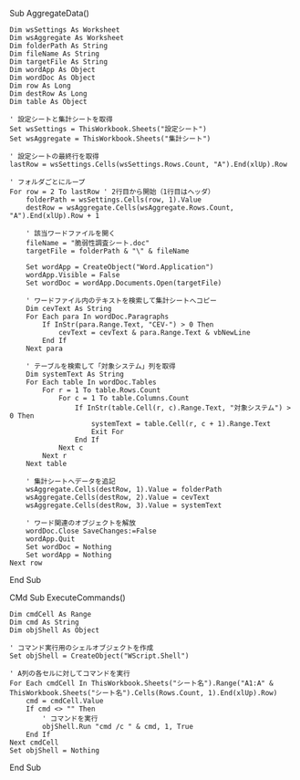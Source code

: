 Sub AggregateData()

    Dim wsSettings As Worksheet
    Dim wsAggregate As Worksheet
    Dim folderPath As String
    Dim fileName As String
    Dim targetFile As String
    Dim wordApp As Object
    Dim wordDoc As Object
    Dim row As Long
    Dim destRow As Long
    Dim table As Object
    
    ' 設定シートと集計シートを取得
    Set wsSettings = ThisWorkbook.Sheets("設定シート")
    Set wsAggregate = ThisWorkbook.Sheets("集計シート")
    
    ' 設定シートの最終行を取得
    lastRow = wsSettings.Cells(wsSettings.Rows.Count, "A").End(xlUp).Row
    
    ' フォルダごとにループ
    For row = 2 To lastRow ' 2行目から開始（1行目はヘッダ）
        folderPath = wsSettings.Cells(row, 1).Value
        destRow = wsAggregate.Cells(wsAggregate.Rows.Count, "A").End(xlUp).Row + 1
        
        ' 該当ワードファイルを開く
        fileName = "脆弱性調査シート.doc"
        targetFile = folderPath & "\" & fileName
        
        Set wordApp = CreateObject("Word.Application")
        wordApp.Visible = False
        Set wordDoc = wordApp.Documents.Open(targetFile)
        
        ' ワードファイル内のテキストを検索して集計シートへコピー
        Dim cevText As String
        For Each para In wordDoc.Paragraphs
            If InStr(para.Range.Text, "CEV-") > 0 Then
                cevText = cevText & para.Range.Text & vbNewLine
            End If
        Next para
        
        ' テーブルを検索して「対象システム」列を取得
        Dim systemText As String
        For Each table In wordDoc.Tables
            For r = 1 To table.Rows.Count
                For c = 1 To table.Columns.Count
                    If InStr(table.Cell(r, c).Range.Text, "対象システム") > 0 Then
                        systemText = table.Cell(r, c + 1).Range.Text
                        Exit For
                    End If
                Next c
            Next r
        Next table
        
        ' 集計シートへデータを追記
        wsAggregate.Cells(destRow, 1).Value = folderPath
        wsAggregate.Cells(destRow, 2).Value = cevText
        wsAggregate.Cells(destRow, 3).Value = systemText
        
        ' ワード関連のオブジェクトを解放
        wordDoc.Close SaveChanges:=False
        wordApp.Quit
        Set wordDoc = Nothing
        Set wordApp = Nothing
    Next row
End Sub



CMd
Sub ExecuteCommands()

    Dim cmdCell As Range
    Dim cmd As String
    Dim objShell As Object
    
    ' コマンド実行用のシェルオブジェクトを作成
    Set objShell = CreateObject("WScript.Shell")
    
    ' A列の各セルに対してコマンドを実行
    For Each cmdCell In ThisWorkbook.Sheets("シート名").Range("A1:A" & ThisWorkbook.Sheets("シート名").Cells(Rows.Count, 1).End(xlUp).Row)
        cmd = cmdCell.Value
        If cmd <> "" Then
            ' コマンドを実行
            objShell.Run "cmd /c " & cmd, 1, True
        End If
    Next cmdCell
    Set objShell = Nothing
End Sub
